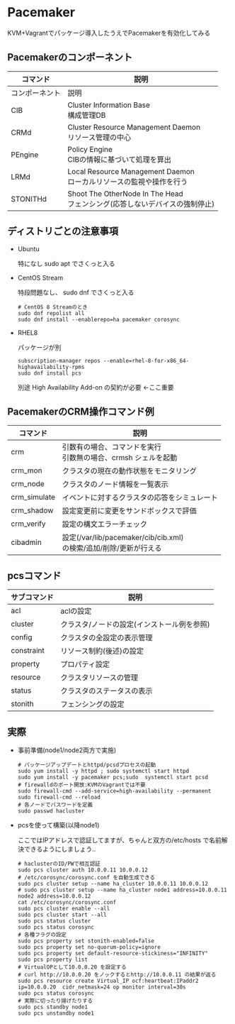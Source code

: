 
# Pacemaker

KVM+Vagrantでパッケージ導入したうえでPacemakerを有効化してみる


## Pacemakerのコンポーネント

|コマンド|説明|
|--|--|
|コンポーネント|説明|
|CIB|Cluster Information Base</br>構成管理DB|
|CRMd|Cluster Resource Management Daemon</br>リソース管理の中心|
|PEngine|Policy Engine</br>CIBの情報に基づいて処理を算出|
|LRMd|Local Resource Management Daemon</br>ローカルリソースの監視や操作を行う|
|STONITHd|Shoot The OtherNode In The Head</br>フェンシング(応答しないデバイスの強制停止)|

## ディストリごとの注意事項

- Ubuntu 
  
  特になし  sudo apt でさくっと入る

- CentOS Stream

  特段問題なし、 sudo dnf でさくっと入る

  ```
  # CentOS 8 Streamのとき
  sudo dnf repolist all
  sudo dnf install --enablerepo=ha pacemaker corosync
  ```

- RHEL8

  パッケージが別
  ```
  subscription-manager repos --enable=rhel-8-for-x86_64-highavailability-rpms
  sudo dnf install pcs
  ```

  別途 High Availability Add-on の契約が必要 <-ここ重要


## PacemakerのCRM操作コマンド例

|コマンド|説明|
|--|--|
|crm|引数有の場合、コマンドを実行</br>引数無の場合、crmsh シェルを起動|
|crm_mon|クラスタの現在の動作状態をモニタリング|
|crm_node|クラスタのノード情報を一覧表示|
|crm_simulate|イベントに対するクラスタの応答をシミュレート|
|crm_shadow|設定変更前に変更をサンドボックスで評価|
|crm_verify|設定の構文エラーチェック|
|cibadmin|設定(/var/lib/pacemaker/cib/cib.xml)</br>の検索/追加/削除/更新が行える|

## pcsコマンド
|サブコマンド|説明|
|--|--|
|acl|aclの設定|
|cluster|クラスタ/ノードの設定(インストール例を参照)|
|config|クラスタの全設定の表示管理|
|constraint|リソース制約(後述)の設定|
|property|プロパティ設定|
|resource|クラスタリソースの管理|
|status|クラスタのステータスの表示|
|stonith |フェンシングの設定|


## 実際

- 事前準備(node1/node2両方で実施)
  
  ```
  # パッケージアップデートとhttpd/pcsdプロセスの起動
  sudo yum install -y httpd ; sudo systemctl start httpd 
  sudo yum install -y pacemaker pcs;sudo  systemctl start pcsd
  # firewalldのポート開放:KVMのVagrantでは不要
  sudo firewall-cmd --add-service=high-availability --permanent
  sudo firewall-cmd --reload
  # 各ノードでパスワードを定義
  sudo passwd hacluster
  ```

- pcsを使って構築(以降node1)
  
  ここではIPアドレスで認証してますが、ちゃんと双方の/etc/hosts で名前解決できるようにしましょう..
  ```
  # haclusterのID/PWで相互認証
  sudo pcs cluster auth 10.0.0.11 10.0.0.12
  # /etc/corosync/corosync.conf を自動生成できる
  sudo pcs cluster setup --name ha_cluster 10.0.0.11 10.0.0.12
  # sudo pcs cluster setup --name ha_cluster node1 address=10.0.0.11  node2 address=10.0.0.12
  cat /etc/corosync/corosync.conf
  sudo pcs cluster enable --all
  sudo pcs cluster start --all
  sudo pcs status cluster
  sudo pcs status corosync
  # 各種フラグの設定
  sudo pcs property set stonith-enabled=false
  sudo pcs property set no-quorum-policy=ignore
  sudo pcs property set default-resource-stickiness="INFINITY"
  sudo pcs property list
  # VirtualOPとして10.0.0.20 を設定する
  # curl http://10.0.0.20 をノックするとhttp://10.0.0.11 の結果が返る
  sudo pcs resource create Virtual_IP ocf:heartbeat:IPaddr2 ip=10.0.0.20  cidr_netmask=24 op monitor interval=30s
  sudo pcs status corosync
  # 実際に切ったり揚げたりする
  sudo pcs standby node1
  sudo pcs unstandby node1
  ```




